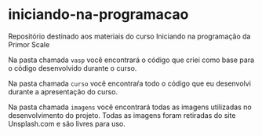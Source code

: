 # iniciando-na-programacao

Repositório destinado aos materiais do curso Iniciando na programação da Primor Scale

Na pasta chamada `vasp` vocẽ encontrará o código que criei como base para o código desenvolvido durante o curso.

Na pasta chamada `curso` você encontraŕa todo o código que eu desenvolvi durante a apresentação do curso.

Na pasta chamada `imagens` você encontrará todas as imagens utilizadas no desenvolvimento do projeto.
Todas as imagens foram retiradas do site Unsplash.com e são livres para uso.
